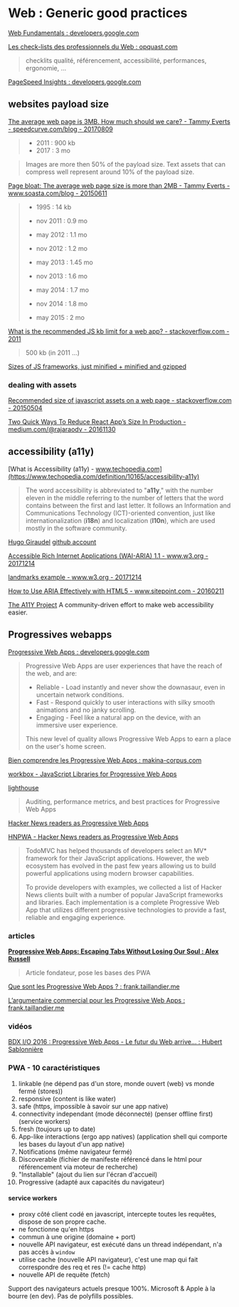 # Web : Generic good practices

[Web Fundamentals : developers.google.com](https://developers.google.com/web/fundamentals/)

[Les check-lists des professionnels du Web : opquast.com](http://opquast.com/fr/#checklists)

> checklits qualité, référencement, accessibilité, performances, ergonomie, ...

[PageSpeed Insights : developers.google.com](https://developers.google.com/speed/pagespeed/insights/)

## websites payload size

[The average web page is 3MB. How much should we care? - Tammy Everts - speedcurve.com/blog - 20170809](https://speedcurve.com/blog/web-performance-page-bloat/)

> - 2011 : 900 kb
> - 2017 : 3 mo

> Images are more then 50% of the payload size. Text assets that can compress well represent around 10% of the payload size.

[Page bloat: The average web page size is more than 2MB - Tammy Everts - www.soasta.com/blog - 20150611](https://www.soasta.com/blog/page-bloat-average-web-page-2-mb/)

>
> - 1995 : 14 kb
>
> - nov 2011 : 0.9 mo
> - may 2012 : 1.1 mo
> - nov 2012 : 1.2 mo
> - may 2013 : 1.45 mo
> - nov 2013 : 1.6 mo
> - may 2014 : 1.7 mo
> - nov 2014 : 1.8 mo
> - may 2015 : 2 mo
>

[What is the recommended JS kb limit for a web app? - stackoverflow.com - 2011](https://stackoverflow.com/questions/5939161/what-is-the-recommended-js-kb-limit-for-a-web-app?utm_medium=organic&utm_source=google_rich_qa&utm_campaign=google_rich_qa)

> 500 kb (in 2011 ...)

[Sizes of JS frameworks, just minified + minified and gzipped](https://gist.github.com/Restuta/cda69e50a853aa64912d)

### dealing with assets

[Recommended size of javascript assets on a web page - stackoverflow.com - 20150504](https://stackoverflow.com/questions/30027673/recommended-size-of-javascript-assets-on-a-web-page?noredirect=1&lq=1)

[Two Quick Ways To Reduce React App’s Size In Production - medium.com/@rajaraodv - 20161130](https://medium.com/@rajaraodv/two-quick-ways-to-reduce-react-apps-size-in-production-82226605771a)

## accessibility (a11y)

[What is Accessibility (a11y) - www.techopedia.com](https://www.techopedia.com/definition/10165/accessibility-a11y)

> The word accessibility is abbreviated to "**a11y**," with the number eleven in the middle referring to the number of letters that the word contains between the first and last letter. It follows an Information and Communications Technology (ICT)-oriented convention, just like internationalization (**i18n**) and localization (**l10n**), which are used mostly in the software community. 

[Hugo Giraudel](https://hugogiraudel.com/) [github account](https://github.com/HugoGiraudel)

[Accessible Rich Internet Applications (WAI-ARIA) 1.1 - www.w3.org - 20171214](https://www.w3.org/TR/wai-aria/)

[landmarks example - www.w3.org - 20171214](https://www.w3.org/TR/2017/NOTE-wai-aria-practices-1.1-20171214/examples/landmarks/region.html)

[How to Use ARIA Effectively with HTML5 - www.sitepoint.com - 20160211](https://www.sitepoint.com/how-to-use-aria-effectively-with-html5/)

[The A11Y Project](https://a11yproject.com/) A community-driven effort to make web accessibility easier.

## Progressives webapps

[Progressive Web Apps : developers.google.com](https://developers.google.com/web/progressive-web-apps/)

> Progressive Web Apps are user experiences that have the reach of the web, and are:
>
> - Reliable - Load instantly and never show the downasaur, even in uncertain network conditions.
> - Fast - Respond quickly to user interactions with silky smooth animations and no janky scrolling.
> - Engaging - Feel like a natural app on the device, with an immersive user experience. 
>
> This new level of quality allows Progressive Web Apps to earn a place on the user's home screen. 

[Bien comprendre les Progressive Web Apps : makina-corpus.com](https://makina-corpus.com/blog/metier/2016/introduction-progressive-web-apps)

[workbox - JavaScript Libraries for Progressive Web Apps](https://github.com/GoogleChrome/workbox)

[lighthouse](https://github.com/GoogleChrome/lighthouse)

> Auditing, performance metrics, and best practices for Progressive Web Apps

[Hacker News readers as Progressive Web Apps](https://hnpwa.com/)

[HNPWA - Hacker News readers as Progressive Web Apps](https://github.com/tastejs/hacker-news-pwas)

> TodoMVC has helped thousands of developers select an MV* framework for their JavaScript applications. However, the web ecosystem has evolved in the past few years allowing us to build powerful applications using modern browser capabilities.
> 
> To provide developers with examples, we collected a list of Hacker News clients built with a number of popular JavaScript frameworks and libraries. Each implementation is a complete Progressive Web App that utilizes different progressive technologies to provide a fast, reliable and engaging experience.

### articles

[**Progressive Web Apps: Escaping Tabs Without Losing Our Soul : Alex Russell**](https://infrequently.org/2015/06/progressive-apps-escaping-tabs-without-losing-our-soul/)

> Article fondateur, pose les bases des PWA

[Que sont les Progressive Web Apps ? : frank.taillandier.me](https://frank.taillandier.me/2016/06/28/que-sont-les-progressive-web-apps/)

[L’argumentaire commercial pour les Progressive Web Apps : frank.taillandier.me](https://frank.taillandier.me/2016/08/09/argumentaire-commercial-pour-les-progressive-web-apps/)

### vidéos

[BDX I/O 2016 : Progressive Web Apps - Le futur du Web arrive...  : Hubert Sablonnière](https://www.youtube.com/watch?v=dSKp-76Ur6E)

### PWA - 10 caractéristiques

1. linkable (ne dépend pas d'un store, monde ouvert (web) vs monde fermé (stores))
2. responsive (content is like water)
3. safe (https, impossible à savoir sur une app native)
4. connectivity independant (mode déconnecté) (penser offline first) (service workers)
5. fresh (toujours up to date)
6. App-like interactions (ergo app natives) (application shell qui comporte les bases du layout d'un app native)
7. Notifications (même navigateur fermé)
8. Discoverable (fichier de manifeste référencé dans le html pour référencement via moteur de recherche)
9. "Installable" (ajout du lien sur l'écran d'accueil)
10. Progressive (adapté aux capacités du navigateur)

#### service workers

- proxy côté client codé en javascript, intercepte toutes les requêtes, dispose de son propre cache.
- ne fonctionne qu'en https
- commun à une origine (domaine + port)
- nouvelle API navigateur, est exécuté dans un thread indépendant, n'a pas accès à `window`
- utilise cache (nouvelle API navigateur), c'est une map qui fait correspondre des req et res (!= cache http)
- nouvelle API de requête (fetch)

Support des navigateurs actuels presque 100%. Microsoft & Apple à la bourre (en dev). Pas de polyfills possibles.
